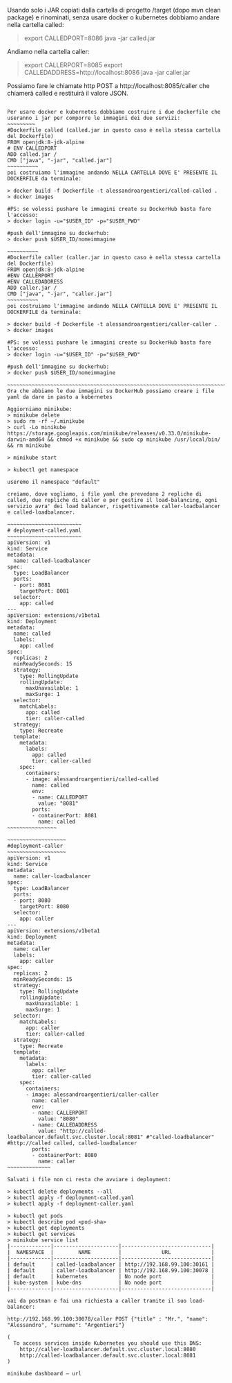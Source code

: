 
Usando solo i JAR copiati dalla cartella di progetto /target (dopo mvn clean package) e rinominati, senza usare docker o kubernetes dobbiamo andare nella cartella called:

> export CALLEDPORT=8086
> java -jar called.jar

Andiamo nella cartella caller:

> export CALLERPORT=8085
> export CALLEDADDRESS=http://localhost:8086
> java -jar caller.jar

Possiamo fare le chiamate http POST a http://localhost:8085/caller che chiamerà called e restituirà il valore JSON.

~~~~~~~~~~~~~~~~~~~~~~~~~~~~~~~~~~~~~~~~~~~~~~~~~~~~~~~~~~~~~~~~~~~~~~~~~~~~~~~~~~~~~~~~~~~~~~~~~~~~~~~~~~~~~~~~~~

Per usare docker e kubernetes dobbiamo costruire i due dockerfile che useranno i jar per comporre le immagini dei due servizi:
~~~~~~~~~
#Dockerfile called (called.jar in questo caso è nella stessa cartella del Dockerfile)
FROM openjdk:8-jdk-alpine
# ENV CALLEDPORT
ADD called.jar /
CMD ["java", "-jar", "called.jar"]
~~~~~~~~~~
poi costruiamo l'immagine andando NELLA CARTELLA DOVE E' PRESENTE IL DOCKERFILE da terminale:

> docker build -f Dockerfile -t alessandroargentieri/called-called .
> docker images

#PS: se volessi pushare le immagini create su DockerHub basta fare l'accesso:
> docker login -u="$USER_ID" -p="$USER_PWD"

#push dell'immagine su dockerhub:
> docker push $USER_ID/nomeimmagine

~~~~~~~~~~
#Dockerfile caller (caller.jar in questo caso è nella stessa cartella del Dockerfile)
FROM openjdk:8-jdk-alpine
#ENV CALLERPORT
#ENV CALLEDADDRESS
ADD caller.jar /
CMD ["java", "-jar", "caller.jar"]
~~~~~~~~~~
poi costruiamo l'immagine andando NELLA CARTELLA DOVE E' PRESENTE IL DOCKERFILE da terminale:

> docker build -f Dockerfile -t alessandroargentieri/caller-caller .
> docker images

#PS: se volessi pushare le immagini create su DockerHub basta fare l'accesso:
> docker login -u="$USER_ID" -p="$USER_PWD"

#push dell'immagine su dockerhub:
> docker push $USER_ID/nomeimmagine

~~~~~~~~~~~~~~~~~~~~~~~~~~~~~~~~~~~~~~~~~~~~~~~~~~~~~~~~~~~~~~~~~~~~~~~~~~~~~~~~~~~~~~~~~~~~~~~
Ora che abbiamo le due immagini su DockerHub possiamo creare i file yaml da dare in pasto a kubernetes

Aggiorniamo minikube:
> minikube delete
> sudo rm -rf ~/.minikube
> curl -Lo minikube https://storage.googleapis.com/minikube/releases/v0.33.0/minikube-darwin-amd64 && chmod +x minikube && sudo cp minikube /usr/local/bin/ && rm minikube

> minikube start

> kubectl get namespace

useremo il namespace "default"

creiamo, dove vogliamo, i file yaml che prevedono 2 repliche di called, due repliche di caller e per gestire il load-balancing, ogni servizio avra' dei load balancer, rispettivamente caller-loadbalancer e called-loadbalancer.

~~~~~~~~~~~~~~~~~~~~~~~~
# deployment-called.yaml
~~~~~~~~~~~~~~~~~~~~~~~~
apiVersion: v1
kind: Service              
metadata:
  name: called-loadbalancer
spec:
  type: LoadBalancer       
  ports:
  - port: 8081               
    targetPort: 8081        
  selector:            
    app: called    
---
apiVersion: extensions/v1beta1
kind: Deployment
metadata:
  name: called
  labels:
    app: called
spec:
  replicas: 2                                             
  minReadySeconds: 15
  strategy:
    type: RollingUpdate                                   
    rollingUpdate: 
      maxUnavailable: 1                                   
      maxSurge: 1                                         
  selector:
    matchLabels:
      app: called
      tier: caller-called
  strategy:
    type: Recreate
  template:
    metadata:
      labels:
        app: called
        tier: caller-called
    spec:
      containers:
      - image: alessandroargentieri/called-called
        name: called
        env:
        - name: CALLEDPORT
          value: "8081"
        ports:
        - containerPort: 8081
          name: called
~~~~~~~~~~~~~~~~

~~~~~~~~~~~~~~~~~~~
#deployment-caller
~~~~~~~~~~~~~~~~~~~
apiVersion: v1
kind: Service              
metadata:
  name: caller-loadbalancer
spec:
  type: LoadBalancer       
  ports:
  - port: 8080               
    targetPort: 8080        
  selector:            
    app: caller    
---
apiVersion: extensions/v1beta1
kind: Deployment
metadata:
  name: caller
  labels:
    app: caller
spec:
  replicas: 2                                             
  minReadySeconds: 15
  strategy:
    type: RollingUpdate                                   
    rollingUpdate: 
      maxUnavailable: 1                                   
      maxSurge: 1                                         
  selector:
    matchLabels:
      app: caller
      tier: caller-called
  strategy:
    type: Recreate
  template:
    metadata:
      labels:
        app: caller
        tier: caller-called
    spec:
      containers:
      - image: alessandroargentieri/caller-caller
        name: caller
        env:
        - name: CALLERPORT
          value: "8080"
        - name: CALLEDADDRESS
          value: "http://called-loadbalancer.default.svc.cluster.local:8081" #"called-loadbalancer" #http://called called, called-loadbalancer
        ports:
        - containerPort: 8080
          name: caller
~~~~~~~~~~~~~~

Salvati i file non ci resta che avviare i deployment:

> kubectl delete deployments --all
> kubectl apply -f deployment-called.yaml
> kubectl apply -f deployment-caller.yaml

> kubectl get pods
> kubectl describe pod <pod-sha>
> kubectl get deployments
> kubectl get services
> minikube service list
|-------------|---------------------|-----------------------------|
|  NAMESPACE  |        NAME         |             URL             |
|-------------|---------------------|-----------------------------|
| default     | called-loadbalancer | http://192.168.99.100:30161 |
| default     | caller-loadbalancer | http://192.168.99.100:30078 |
| default     | kubernetes          | No node port                |
| kube-system | kube-dns            | No node port                |
|-------------|---------------------|-----------------------------|

vai da postman e fai una richiesta a caller tramite il suo load-balancer:

http://192.168.99.100:30078/caller POST {"title" : "Mr.", "name": "Alessandro", "surname": "Argentieri"}

(
  To access services inside Kubernetes you should use this DNS:
    http://caller-loadbalancer.default.svc.cluster.local:8080
    http://called-loadbalancer.default.svc.cluster.local:8081
)

minikube dashboard — url
